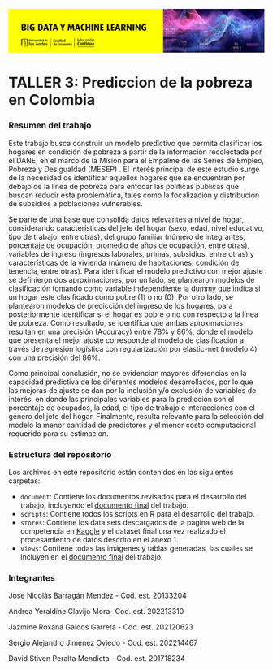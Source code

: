 ![BDML-Banner](views/BDML.jpg)


# TALLER 3: Prediccion de la pobreza en Colombia


### Resumen del trabajo
Este trabajo busca construir un modelo predictivo que permita clasificar los hogares en condición de pobreza a partir de la información recolectada por el DANE, en el marco de la Misión para el Empalme de las Series de Empleo, Pobreza y Desigualdad (MESEP) . El interés principal de este estudio surge de la necesidad de identificar aquellos hogares que se encuentran por debajo de la línea de pobreza para enfocar las políticas públicas que buscan reducir esta problemática, tales como la focalización y distribución de subsidios a poblaciones vulnerables.

Se parte de una base que consolida datos relevantes a nivel de hogar, considerando características del jefe del hogar (sexo, edad, nivel educativo, tipo de trabajo, entre otras), del grupo familiar (número de integrantes, porcentaje de ocupación, promedio de años de ocupación, entre otras), variables de ingreso (ingresos laborales, primas, subsidios, entre otras) y características de la vivienda (número de habitaciones, condición de tenencia, entre otras). Para identificar el modelo predictivo con mejor ajuste se definieron dos aproximaciones, por un lado, se plantearon modelos de clasificación tomando como variable independiente la dummy que indica si un hogar este clasificado como pobre (1) o no (0). Por otro lado, se plantearon modelos de predicción del ingreso de los hogares, para posteriormente identificar si el hogar es pobre o no con respecto a la línea de pobreza. Como resultado, se identifica que ambas aproximaciones resultan en una precisión (Accuracy) entre 78% y 86%, donde el modelo que presenta el mejor ajuste corresponde al modelo de clasificación a través de regresión logística con regularización por elastic-net (modelo 4) con una precisión del 86%. 

Como principal conclusión, no se evidencian mayores diferencias en la capacidad predictiva de los diferentes modelos desarrollados, por lo que las mejoras de ajuste se dan por la inclusión y/o exclusión de variables de interés, en donde las principales variables para la predicción son el porcentaje de ocupados, la edad, el tipo de trabajo e interacciones con el género del jefe del hogar. Finalmente, resulta relevante para la selección del modelo la menor cantidad de predictores y el menor costo computacional requerido para su estimacion.

### Estructura del repositorio

Los archivos en este repositorio están contenidos en las siguientes carpetas:

- `document`: Contiene los documentos revisados para el desarrollo del trabajo, incluyendo el [documento final](document/Taller_3.pdf) del trabajo.
- `scripts`: Contiene todos los scripts en R para el desarrollo del trabajo.
- `stores`: Contiene los data sets descargados de la pagina web de la competencia en [Kaggle](https://www.kaggle.com/competitions/uniandes-bdml-202313-ps31) y el dataset final una vez realizado el procesamiento de datos descrito en el anexo 1.
- `views`: Contiene todas las imágenes y tablas generadas, las cuales se incluyen en el  [documento final](document/Taller_3.pdf)  del trabajo.


### Integrantes

Jose Nicolás Barragán Mendez - Cod. est. 20133204 

Andrea Yeraldine Clavijo Mora- Cod. est. 202213310 

Jazmine Roxana Galdos Garreta - Cod. est. 202120623 

Sergio Alejandro Jimenez Oviedo - Cod. est. 202214467 

David Stiven Peralta Mendieta - Cod. est. 201718234 

